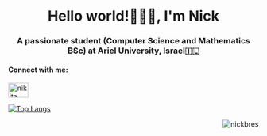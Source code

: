 <h1 align="center">Hello world!👨🏽‍💻, I'm Nick</h1>
<h3 align="center">A passionate student (Computer Science and Mathematics BSc) at Ariel University, Israel🇮🇱</h3>

<h4 align="left">Connect with me:</h4>
<p align="left">
<a href="https://linkedin.com/in/nikita-breslavsky-b6493023a/" target="blank"><img align="center" src="https://raw.githubusercontent.com/rahuldkjain/github-profile-readme-generator/master/src/images/icons/Social/linked-in-alt.svg" alt="nikita breslavsky" height="30" width="40" /></a>
</p>


[![Top Langs](https://github-readme-stats.vercel.app/api/top-langs/?username=nickbres&layout=compact&hide_border=true&theme=transparent)](https://github.com/anuraghazra/github-readme-stats)

<p align="right"> <img src="https://komarev.com/ghpvc/?username=nickbres&label=Profile%20views&color=blue&style=for-the-badge" alt="nickbres" /> </p>

